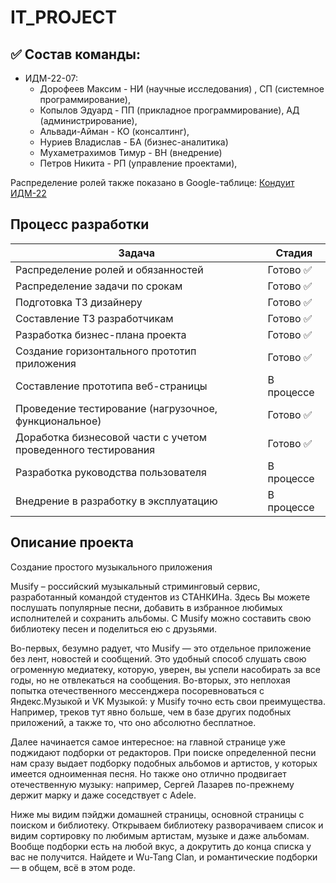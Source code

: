 # IT_PROJECT
## ✅ Состав команды:

+ ИДМ-22-07:
   * Дорофеев Максим - НИ (научные исследования) , СП (системное программирование),
   * Копылов Эдуард - ПП (прикладное программирование), АД (администрирование),
   * Альвади-Айман -  КО (консалтинг),
   * Нуриев Владислав - БА (бизнес-аналитика)
   * Мухаметрахимов Тимур -  ВН (внедрение)
   * Петров Никита -  РП (управление проектами),

Распределение ролей также показано в Google-таблице:
[Кондуит ИДМ-22](https://docs.google.com/spreadsheets/d/1ypxgDUpNsaAK5PH90dTfGKdtDnWaeEDWfupEbDokN6A/edit?usp=sharing)

## Процесс разработки

| Задача  | Стадия |
| ------------- | ------------- |
| Распределение ролей и обязанностей  | Готово ✅  |
| Распределение задачи по срокам  |  Готово ✅  |
| Подготовка ТЗ дизайнеру  |  Готово ✅  |
| Составление ТЗ разработчикам  |  Готово ✅  |
| Разработка бизнес-плана проекта  | Готово ✅  |
| Создание горизонтального прототип приложения  | Готово ✅  |
| Составление прототипа веб-страницы   | В процессе  |
| Проведение тестирование (нагрузочное, функциональное)  | Готово ✅  |
| Доработка бизнесовой части с учетом проведенного тестирования  | Готово ✅  |
| Разработка руководства пользователя  | В процессе |
| Внедрение в разработку в эксплуатацию  | В процессе |


## Описание проекта
Создание простого музыкального приложения

Musify – российский музыкальный стриминговый сервис, разработанный командой студентов из СТАНКИНа. Здесь Вы можете послушать популярные песни, добавить в избранное любимых исполнителей и сохранить альбомы. С Musify можно составить свою библиотеку песен и поделиться ею с друзьями.

Во-первых, безумно радует, что Musify — это отдельное приложение без лент, новостей и сообщений. Это удобный способ слушать свою огроменную медиатеку, которую, уверен, вы успели насобирать за все годы, но не отвлекаться на сообщения. Во-вторых, это неплохая попытка отечественного мессенджера посоревноваться с Яндекс.Музыкой и VK Музыкой: у Musify точно есть свои преимущества. Например, треков тут явно больше, чем в базе других подобных приложений, а также то, что оно абсолютно бесплатное.

Далее начинается самое интересное: на главной странице уже поджидают подборки от редакторов. При поиске определенной песни нам сразу выдает подборку подобных альбомов и артистов, у которых имеется одноименная песня. Но также оно отлично продвигает отечественную музыку: например, Сергей Лазарев по-прежнему держит марку и даже соседствует с Adele.

Ниже мы видим пэйджи домашней страницы, основной страницы с поиском и библиотеку. Открываем библиотеку разворачиваем список и видим сортировку по любимым артистам, музыке и даже альбомам. Вообще подборки есть на любой вкус, а докрутить до конца списка у вас не получится. Найдете и Wu-Tang Clan, и романтические подборки — в общем, всё в этом роде.

